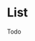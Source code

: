 # List

<Ingress Text="Display collections of items in organized, styled lists with customizable formatting and interactive elements." />

Todo

<WidgetDocs Type="Ivy.List" ExtensionTypes="Ivy.WidgetBaseExtensions" SourceUrl="https://github.com/Ivy-Interactive/Ivy-Framework/blob/main/Ivy/Widgets/Lists/List.cs"/>
